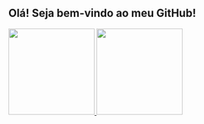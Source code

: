 ## Olá! Seja bem-vindo ao meu GitHub!
 <div>
  <a href="https://github.com/Luukzy">
  <img height="170em" src="https://github-readme-stats.vercel.app/api?username=Luukzy&show_icons=true&theme=radical"/>
  <img height="170em" src="https://github-readme-stats.vercel.app/api/top-langs/?username=Luukzy&layout=compact&langs_count=7&theme=radical"/>
</div>
